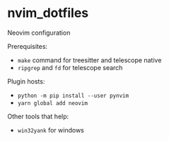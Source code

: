 # nvim_dotfiles
Neovim configuration

Prerequisites:
- `make` command for treesitter and telescope native
- `ripgrep` and `fd` for telescope search

Plugin hosts:
- `python -m pip install --user pynvim`
- `yarn global add neovim`

Other tools that help:
- `win32yank` for windows
